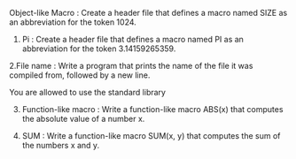 Object-like Macro : Create a header file that defines a macro named SIZE as an abbreviation for the token 1024.

1. Pi : Create a header file that defines a macro named PI as an abbreviation for the token 3.14159265359.

2.File name : Write a program that prints the name of the file it was compiled from, followed by a new line.

You are allowed to use the standard library

3. Function-like macro : Write a function-like macro ABS(x) that computes the absolute value of a number x.

4. SUM : Write a function-like macro SUM(x, y) that computes the sum of the numbers x and y.
